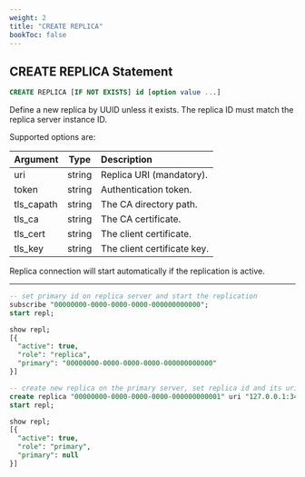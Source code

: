 ```yaml
---
weight: 2
title: "CREATE REPLICA"
bookToc: false
---
```


## CREATE REPLICA Statement

```SQL
CREATE REPLICA [IF NOT EXISTS] id [option value ...]
```

Define a new replica by UUID unless it exists. The replica ID must match the replica server instance ID.

Supported options are:

| Argument             | Type | Description |
| :----------------    |  :----:  | :----      |
|  uri             | string | Replica URI (mandatory). |
|  token           | string | Authentication token.  |
|  tls_capath      | string | The CA directory path. |
|  tls_ca          | string | The CA certificate. |
|  tls_cert        | string | The client certificate. |
|  tls_key         | string | The client certificate key. |

Replica connection will start automatically if the replication is active.

---

```SQL
-- set primary id on replica server and start the replication
subscribe "00000000-0000-0000-0000-000000000000";
start repl;

show repl;
[{
  "active": true,
  "role": "replica",
  "primary": "00000000-0000-0000-0000-000000000000"
}]

-- create new replica on the primary server, set replica id and its uri, start replication
create replica "00000000-0000-0000-0000-000000000001" uri "127.0.0.1:3481";
start repl;

show repl;
[{
  "active": true,
  "role": "primary",
  "primary": null
}]
```
